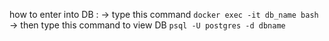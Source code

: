how to enter into DB : 
-> type this command 
``` docker exec -it db_name bash ```
-> then type this command to view DB
``` psql -U postgres -d dbname ```